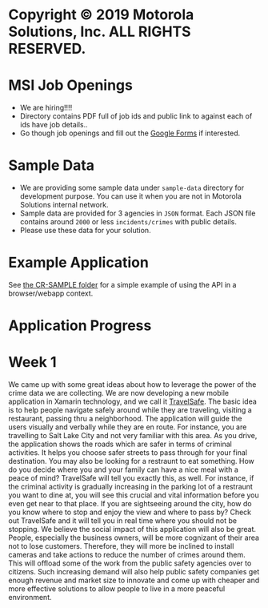 # Copyright © 2019 Motorola Solutions, Inc. ALL RIGHTS RESERVED.
# MSI Job Openings
- We are hiring!!!! 
- Directory contains PDF full of job ids and public link to against each of ids have job details..
- Go though job openings and fill out the [Google Forms](https://goo.gl/forms/po3EOlbtH7RJndw93) if interested.

# Sample Data
- We are providing some sample data under `sample-data` directory for development purpose. You can use it when you are not in Motorola Solutions internal network.
- Sample data are provided for 3 agencies in `JSON` format. Each JSON file contains around `2000` or less `incidents/crimes` with public details.
- Please use these data for your solution.

# Example Application

See [the CR-SAMPLE folder](CR-SAMPLE/README.md) for a simple example of using the API in a browser/webapp context.

# Application Progress

# Week 1

We came up with some great ideas about how to leverage the power of the crime data we are collecting. We are now developing a new mobile application in Xamarin technology, and we call it [TravelSafe](Projects/HackatonProject1). The basic idea is to help people navigate safely around while they are traveling, visiting a restaurant, passing thru a neighborhood. The application will guide the users visually and verbally while they are en route. For instance, you are travelling to Salt Lake City and not very familiar with this area. As you drive, the application shows the roads which are safer in terms of criminal activities. It helps you choose safer streets to pass through for your final destination. You may also be looking for a restraunt to eat something. How do you decide where you and your family can have a nice meal with a peace of mind? TravelSafe will tell you exactly this, as well. For instance, if the criminal activity is gradually increasing in the parking lot of a restraunt you want to dine at, you will see this crucial and vital information before you even get near to that place. If you are sightseeing around the city, how do you know where to stop and enjoy the view and where to pass by? Check out TravelSafe and it will tell you in real time where you should not be stopping. We believe the social impact of this application will also be great. People, especially the business owners, will be more cognizant of their area not to lose customers. Therefore, they will more be inclined to install cameras and take actions to reduce the number of crimes around them. This will offload some of the work from the public safety agencies over to citizens. Such increasing demand will also help public safety companies get enough revenue and market size to innovate and come up with cheaper and more effective solutions to allow people to live in a more peaceful environment.
